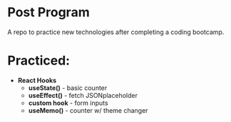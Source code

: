 # Post Program

A repo to practice new technologies after completing a coding bootcamp.

# Practiced:

- **React Hooks**
  - **useState()** - basic counter
  - **useEffect()** - fetch JSONplaceholder
  - **custom hook** - form inputs
  - **useMemo()** - counter w/ theme changer
